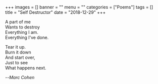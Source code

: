 +++
images = []
banner = ""
menu = ""
categories = ["Poems"]
tags = []
title = "Self Destructor"
date = "2018-12-29"
+++

A part of me  
Wants to destroy  
Everything I am.  
Everything I've done.  

Tear it up.  
Burn it down  
And start over,  
Just to see  
What happens next.  

--<cite>Marc Cohen</cite> 
